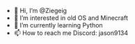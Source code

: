 - 👋 Hi, I’m @Ziegeig
- 👀 I’m interested in old OS and Minecraft
- 🌱 I’m currently learning Python
- 📫 How to reach me Discord: jason9134
